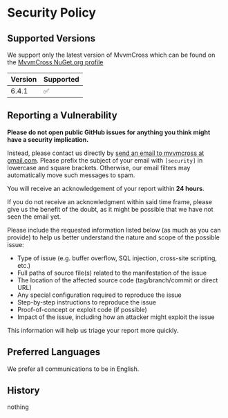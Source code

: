 # Security Policy

## Supported Versions

We support only the latest version of MvvmCross which can be found on the [MvvmCross NuGet.org profile](https://www.nuget.org/profiles/MvvmCross)

| Version | Supported          |
| ------- | ------------------ |
| 6.4.1   | :white_check_mark: |

## Reporting a Vulnerability

**Please do not open public GitHub issues for anything you think might have a security implication.**

Instead, please contact us directly by <a href="mailto:mvvmcross@gmail.com?subject=[security] my issue">send an email to mvvmcross at gmail.com</a>.
Please prefix the subject of your email with `[security]` in lowercase and square brackets. 
Otherwise, our email filters may automatically move such messages to spam.

You will receive an acknowledgement of your report within **24 hours**.

If you do not receive an acknowledgment within said time frame, please give us the benefit of the doubt, as it might be possible
that we have not seen the email yet.

Please include the requested information listed below (as much as you can provide) to help us better understand the nature and scope of the possible issue:

- Type of issue (e.g. buffer overflow, SQL injection, cross-site scripting, etc.)
- Full paths of source file(s) related to the manifestation of the issue
- The location of the affected source code (tag/branch/commit or direct URL)
- Any special configuration required to reproduce the issue
- Step-by-step instructions to reproduce the issue
- Proof-of-concept or exploit code (if possible)
- Impact of the issue, including how an attacker might exploit the issue

This information will help us triage your report more quickly.

## Preferred Languages

We prefer all communications to be in English.

## History

nothing
